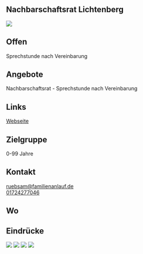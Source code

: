 ## Nachbarschaftsrat Lichtenberg
<img id="topmedia" src="/Jugendklubs/images/Logos/offener_club_berlin.png" />

## Offen
Sprechstunde nach Vereinbarung

## Angebote
Nachbarschaftsrat -  Sprechstunde nach Vereinbarung 


## Links
<a class="external_link" target="blank" href="[https://www.vav-hhausen.de/Bereiche/Jugend/ocb.html](https://nachbarschaftsrat.familienanlauf.de/)">Webseite</a><br>

                                                                                            
## Zielgruppe
0-99 Jahre 

## Kontakt
[ruebsam@familienanlauf.de](mailto:ruebsam@familienanlauf.de)<br>
<a href="tel:+49172 42 77 046">01724277046</a>

## Wo
<div id="gmap"></div>
<script>window.onload = showMap('Matenzeile 2-4, 13053 Berlin', 0, 'gmap_mini')</script>

## Eindrücke
<div class="mediacontainer">
  <img src="/Jugendklubs/images/OCB/1.JPG" />
  <img src="/Jugendklubs/images/OCB/2.jpg" />
  <img src="/Begegnungen/Images/OCBIntegration/1.jpg" />
  <img src="/Begegnungen/Images/OCBIntegration/2.JPG" />
</div>
